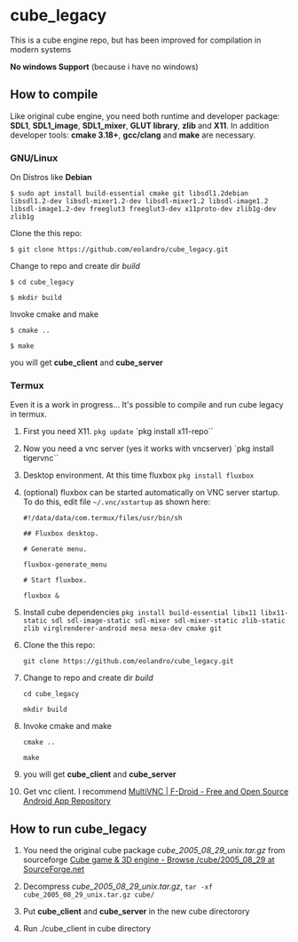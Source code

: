 # cube_legacy

This is a cube engine repo, but has been improved for compilation in modern systems

 **No windows Support** (because i have no windows)

## How to compile

Like original cube engine, you need both runtime and developer package: **SDL1**, **SDL1_image**, **SDL1_mixer**, **GLUT library**, **zlib** and **X11**. In addition developer tools: **cmake 3.18+**, **gcc/clang** and **make** are necessary.

### GNU/Linux

On Distros like **Debian**

`$ sudo apt install build-essential cmake git libsdl1.2debian  libsdl1.2-dev libsdl-mixer1.2-dev libsdl-mixer1.2 libsdl-image1.2 libsdl-image1.2-dev freeglut3 freeglut3-dev x11proto-dev zlib1g-dev zlib1g`

Clone the this repo:

`$ git clone https://github.com/eolandro/cube_legacy.git`

Change to repo and create dir *build*

`$ cd cube_legacy`

`$ mkdir build`

Invoke cmake and make

`$ cmake ..`

`$ make`

you will get **cube_client** and **cube_server**

### Termux

Even it is a work in progress... It's possible to compile and run cube legacy in termux.

1. First you need X11.
   `pkg update`
   `pkg install x11-repo``

2. Now you need a vnc server (yes it works with vncserver)
   `pkg install tigervnc``

3. Desktop environment. At this time fluxbox
   `pkg install fluxbox`

4. (optional) fluxbox can be started automatically on VNC server startup. To do this, edit file `~/.vnc/xstartup` as shown here:
   
   ```
   #!/data/data/com.termux/files/usr/bin/sh
   
   ## Fluxbox desktop.
   
   # Generate menu.
   
   fluxbox-generate_menu
   
   # Start fluxbox.
   
   fluxbox &
   ```

5. Install cube dependencies
   `pkg install build-essential libx11 libx11-static sdl sdl-image-static sdl-mixer sdl-mixer-static zlib-static zlib virglrenderer-android mesa mesa-dev cmake git `

6. Clone the this repo:
   
   `git clone https://github.com/eolandro/cube_legacy.git`

7. Change to repo and create dir *build*
   
   `cd cube_legacy`
   
   `mkdir build`

8. Invoke cmake and make
   
   `cmake ..`
   
   `make`

9. you will get **cube_client** and **cube_server** 

10. Get vnc client. I recommend [MultiVNC | F-Droid - Free and Open Source Android App Repository](https://f-droid.org/es/packages/com.coboltforge.dontmind.multivnc/)

## How to run cube_legacy

1. You need the original cube package *cube_2005_08_29_unix.tar.gz* from sourceforge [Cube game &amp; 3D engine - Browse /cube/2005_08_29 at SourceForge.net](https://sourceforge.net/projects/cube/files/cube/2005_08_29/)

2. Decompress *cube_2005_08_29_unix.tar.gz*,
   `tar -xf cube_2005_08_29_unix.tar.gz cube/`

3.  Put **cube_client** and **cube_server** in the new cube directorory

4. Run ./cube_client in cube directory
